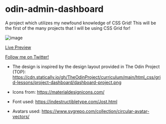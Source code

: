# odin-admin-dashboard
A project which utilizes my newfound knowledge of CSS Grid! 
This will be the first of the many projects that I will be using CSS Grid for!

![image](https://user-images.githubusercontent.com/94667178/153927222-edc47889-ad2e-43cc-a53c-30bc00ccaa7a.png)

[Live Preview](https://htmlpreview.github.io/?https://eltonbautista.github.io/odin-admin-dashboard/)

[Follow me on Twitter!](https://twitter.com/psychtotech)

- The design is inspired by the design layout provided in The Odin Project (TOP): https://cdn.statically.io/gh/TheOdinProject/curriculum/main/html_css/grid-lessons/project-dashboard/dashboard-project.png

- Icons from: https://materialdesignicons.com/

- Font used: https://indestructibletype.com/Jost.html

- Avatars used: https://www.svgrepo.com/collection/circular-avatar-vectors/
